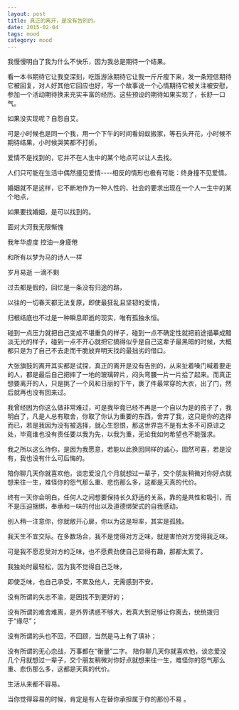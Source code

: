 ```yaml
---
layout: post
title: 真正的离开，是没有告别的。
date: 2015-02-04
tags: mood
category: mood
---
```


我慢慢明白了我为什么不快乐，因为我总是期待一个结果。

看一本书期待它让我变深刻，吃饭游泳期待它让我一斤斤瘦下来，发一条短信期待它被回复，对人好其他它回应也好，写一个故事说一个心情期待它被关注被安慰，参加一个活动期待换来充实丰富的经历。这些预设的期待如果实现了，长舒一口气。

如果没实现呢？自怨自艾。

可是小时候也是同一个我，用一个下午的时间看蚂蚁搬家，等石头开花，小时候不期待结果，小时候哭笑都不打折。

爱情不是找到的，它并不在人生中的某个地点可以让人去找。

人们只可能在生活中偶然撞见爱情----相反的情形也极有可能：终身撞不见爱情。

婚姻就不是这样，它不断地作为一种人性的、社会的要求出现在一个人一生中的某个地点，

如果要找婚姻，是可以找到的。

面对大河我无限惭愧

我年华虚度 控油一身疲倦

和所有以梦为马的诗人一样

岁月易逝 一滴不剩

过去都是假的，回忆是一条没有归途的路，

以往的一切春天都无法复原，即使最狂乱且坚韧的爱情，

归根结底也不过是一种瞬息即逝的现实，唯有孤独永恒。

碰到一点压力就把自己变成不堪重负的样子，碰到一点不确定性就把前途描摹成黯淡无光的样子，碰到一点不开心就把它搞得似乎是自己这辈子最黑暗的时候，大概都只是为了自己不去走而干脆放弃明天找的最拙劣的借口。

大张旗鼓的离开其实都是试探，真正的离开是没有告别的，从来扯着嗓门喊着要走的人，都是最后自己把摔了一地的玻璃碎片，闷头弯腰一片一片拾了起来。而真正想要离开的人，只是挑了一个风和日丽的下午，裹了件最常穿的大衣，出了门，然后就再也没有回来过。

我曾经因为你这么做非常难过，可是我毕竟已经不再是一个自以为是的孩子了，我明白了，凡是人总有取舍，你取了你认为重要的东西，舍弃了我，这只是你的选择而已，若是我因为没有被选择，就心生怨恨，那这世界岂不是有太多不可原谅之处，毕竟谁也没有责任要以我为先，以我为重，无论我如何希望也不能强求。

我之所以这么待你，是因为我愿意，若能以此换回同样的诚心，固然可喜，若是没有，我也没有什么可后悔的。


陪你聊几天你就喜欢他，谈恋爱没几个月就想过一辈子，交个朋友稍微对你好点就想来往一生，难怪你的怨气那么重、悲伤那么多，这都是天真的代价。

终有一天你会明白，任何人之间想要保持长久舒适的关系，靠的是共性和吸引，而不是压迫捆绑，奉承和一味的付出以及道德绑架式的自我感动。

别人稍一注意你，你就敞开心扉，你以为这是坦率，其实是孤独。

我天生不宜交际。在多数场合，我不是觉得对方乏味，就是害怕对方觉得我乏味。

可是我不愿忍受对方的乏味，也不愿费劲使自己显得有趣，那都太累了。

我独处时最轻松，因为我不觉得自己乏味，

即使乏味，也自己承受，不累及他人，无需感到不安。

没有所谓的矢志不渝，是因找不到更好的；

没有所谓的难舍难离，是外界诱惑不够大，若真大到足够让你离去，统统拨归于“缘尽”；

没有所谓的头也不回，不回顾，当然是马上有了填补；

没有所谓的无心恋战，万事都在“衡量”二字。
陪你聊几天你就喜欢他，谈恋爱没几个月就想过一辈子，交个朋友稍微对你好点就想来往一生，难怪你的怨气那么重、悲伤那么多，这都是天真的代价。

生活从来都不容易。

当你觉得容易的时候，肯定是有人在替你承担属于你的那份不易 。
